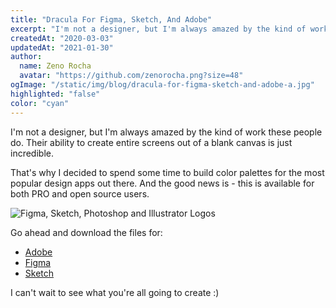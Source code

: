 ```yaml
---
title: "Dracula For Figma, Sketch, And Adobe"
excerpt: "I'm not a designer, but I'm always amazed by the kind of work these people do. Their ability to create entire screens out of a blank canvas is just incredible."
createdAt: "2020-03-03"
updatedAt: "2021-01-30"
author:
  name: Zeno Rocha
  avatar: "https://github.com/zenorocha.png?size=48"
ogImage: "/static/img/blog/dracula-for-figma-sketch-and-adobe-a.jpg"
highlighted: "false"
color: "cyan"
---
```


I'm not a designer, but I'm always amazed by the kind of work these people do. Their ability to create entire screens out of a blank canvas is just incredible.

That's why I decided to spend some time to build color palettes for the most popular design apps out there. And the good news is - this is available for both PRO and open source users.

![Figma, Sketch, Photoshop and Illustrator Logos](/static/img/blog/dracula-for-figma-sketch-and-adobe-a.jpg)

Go ahead and download the files for:

- [Adobe](/adobe)
- [Figma](/figma)
- [Sketch](/sketch)

I can't wait to see what you're all going to create :)
